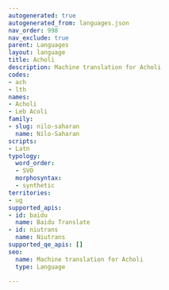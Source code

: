 ```yaml
---
autogenerated: true
autogenerated_from: languages.json
nav_order: 998
nav_exclude: true
parent: Languages
layout: language
title: Acholi
description: Machine translation for Acholi
codes:
- ach
- lth
names:
- Acholi
- Leb Acoli
family:
- slug: nilo-saharan
  name: Nilo-Saharan
scripts:
- Latn
typology:
  word_order:
  - SVO
  morphosyntax:
  - synthetic
territories:
- ug
supported_apis:
- id: baidu
  name: Baidu Translate
- id: niutrans
  name: Niutrans
supported_qe_apis: []
seo:
  name: Machine translation for Acholi
  type: Language

---
```


